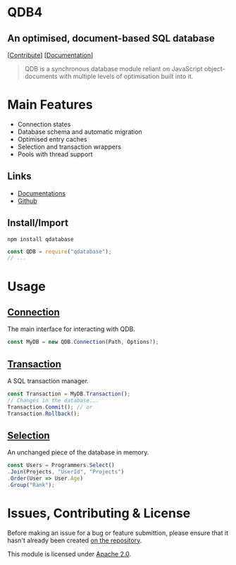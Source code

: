 
# QDB4
## An optimised, document-based SQL database

[[Contribute](#issues-contributing--license)] [[Documentation](https://github.com/QSmally/QDB/blob/v4/Documentation/Index.md)]

> QDB is a synchronous database module reliant on JavaScript object-documents with multiple levels of optimisation built into it.


# Main Features
* Connection states
* Database schema and automatic migration
* Optimised entry caches
* Selection and transaction wrappers
* Pools with thread support

## Links
* [Documentations](https://github.com/QSmally/QDB/blob/v4/Documentation/Index.md)
* [Github](https://github.com/QSmally/QDB)

## Install/Import
`npm install qdatabase`
```js
const QDB = require("qdatabase");
// ...
```


# Usage

## [Connection](https://github.com/QSmally/QDB/blob/v4/Documentation/Connection.md)
The main interface for interacting with QDB.
```js
const MyDB = new QDB.Connection(Path, Options?);
```

## [Transaction](https://github.com/QSmally/QDB/blob/v4/Documentation/Transaction.md)
A SQL transaction manager.
```js
const Transaction = MyDB.Transaction();
// Changes in the database...
Transaction.Commit(); // or
Transaction.Rollback();
```

## [Selection](https://github.com/QSmally/QDB/blob/v4/Documentation/Selection.md)
An unchanged piece of the database in memory.
```js
const Users = Programmers.Select()
.Join(Projects, "UserId", "Projects")
.Order(User => User.Age)
.Group("Rank");
```

# Issues, Contributing & License
Before making an issue for a bug or feature submittion, please ensure that it hasn't already been created [on the repository](https://github.com/QSmally/QDB/issues).

This module is licensed under [Apache 2.0](http://www.apache.org/licenses/LICENSE-2.0).
